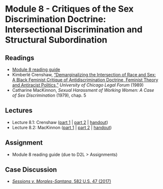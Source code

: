 # Module 8 - Critiques of the Sex Discrimination Doctrine: Intersectional Discrimination and Structural Subordination

## Readings

- [Module 8 reading guide](https://github.com/dingherself/phil-324/raw/main/reading-guides/08-reading-guide.docx)
- Kimberlé Crenshaw, [“Demarginalizing the Intersection of Race and Sex: A Black Feminist Critique of Antidiscrimination Doctrine, Feminist Theory and Antiracist Politics,”](https://chicagounbound.uchicago.edu/cgi/viewcontent.cgi?article=1052&context=uclf) *University of Chicago Legal Forum* (1989)
- Catharine MacKinnon, *Sexual Harassment of Working Women: A Case of Sex Discrimination* (1979), chap. 5

## Lectures

- Lecture 8.1: Crenshaw ([part 1](https://youtu.be/1hI8Y5Ws_AI) \| [part 2](https://youtu.be/MgdizBtUxzI) \| [handout](https://github.com/dingherself/phil-324/blob/main/handouts/08-crenshaw.md))
- Lecture 8.2: MacKinnon ([part 1](https://youtu.be/oAaxzeV0MZg) \| [part 2](https://youtu.be/nJ97Rnfu-ng) \| [handout](https://github.com/dingherself/phil-324/blob/main/handouts/08-mackinnon.md))

## Assignment

- Module 8 reading guide (due to D2L > Assignments)

## Case Discussion

- [*Sessions v. Morales-Santana*, 582 U.S. 47 (2017)]((https://github.com/dingherself/phil-324/blob/main/case-discussions.md#gender-based-citizenship-requirements-modules-78))